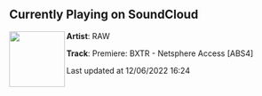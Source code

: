 ## Currently Playing on SoundCloud

[<img align="left" width="100" src="https://i1.sndcdn.com/artworks-oVzO8LAMYLWyuhqP-qyK9jA-t500x500.jpg">](https://soundcloud.com/rawppl/premiere-bxtr-netsphere-access)

**Artist**: RAW 

**Track**: Premiere: BXTR - Netsphere Access [ABS4]

Last updated at 12/06/2022 16:24
